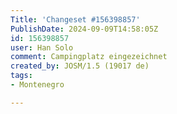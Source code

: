 ```yaml
---
Title: 'Changeset #156398857'
PublishDate: 2024-09-09T14:58:05Z
id: 156398857
user: Han Solo
comment: Campingplatz eingezeichnet
created_by: JOSM/1.5 (19017 de)
tags:
- Montenegro

---
```

